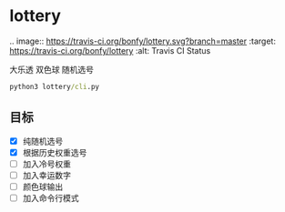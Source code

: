 # lottery

.. image:: https://travis-ci.org/bonfy/lottery.svg?branch=master
   :target: https://travis-ci.org/bonfy/lottery
   :alt: Travis CI Status

大乐透 双色球 随机选号

```cmd
python3 lottery/cli.py
```

## 目标

- [x] 纯随机选号
- [x] 根据历史权重选号
- [ ] 加入冷号权重
- [ ] 加入幸运数字 
- [ ] 颜色球输出
- [ ] 加入命令行模式
